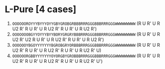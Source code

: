 # L-Pure [4 cases]

1. `OOOOOOROYYYBYYYOYYGBYGROBGRBBBRRRGGGBBBRRRGGGWWWWWWWWW` (R U R' U R U2 R' R U R' U R U2 R' R U R' U R U2 R')
1. `OOOOOOOBGYYOYYYBYYBORYGRGRYBBBRRRGGGBBBRRRGGGWWWWWWWWW` (R U R' U R U2 R' U2 R U R' U R U2 R' R U R' U R U2 R')
1. `OOOOOOYBGOYYYYYYYBGROBGRYORBBBRRRGGGBBBRRRGGGWWWWWWWWW` (R U R' U R U2 R' R U R' U R U2 R' R U R' U R U2 R' U)
1. `OOOOOORGBBYYYYYYYOYORGBYGROBBBRRRGGGBBBRRRGGGWWWWWWWWW` (R U R' U R U2 R' R U R' U R U2 R' R U R' U R U2 R' U')
